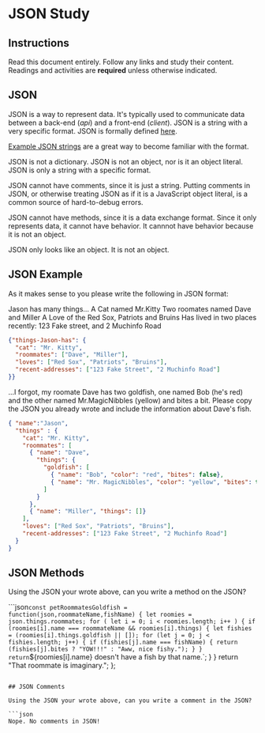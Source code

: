 # JSON Study

## Instructions

Read this document entirely. Follow any links and study their content. Readings
and activities are **required** unless otherwise indicated.

## JSON

JSON is a way to represent data. It's typically used to communicate data between
a back-end (*api*) and a front-end (*client*). JSON is a string with a very
specific format. JSON is formally defined [here](http://www.json.org/).

[Example JSON strings](http://json.org/example.html) are a great way to become
familiar with the format.

JSON is not a dictionary. JSON is not an object, nor is it an object literal.
JSON is only a string with a specific format.

JSON cannot have comments, since it is just a string. Putting comments in JSON,
or otherwise treating JSON as if it is a JavaScript object literal, is a common
source of hard-to-debug errors.

JSON cannot have methods, since it is a data exchange format. Since it only
represents data, it cannot have behavior. It cannnot have behavior because it is
not an object.

JSON only looks like an object. It is not an object.

## JSON Example

As it makes sense to you please write the following in JSON format:

  Jason has many things...
  A Cat named Mr.Kitty
  Two roomates named Dave and Miller
  A Love of the Red Sox, Patriots and Bruins
  Has lived in two places recently: 123 Fake street, and 2 Muchinfo Road

```json
{"things-Jason-has": {
  "cat": "Mr. Kitty",
  "roommates": ["Dave", "Miller"],
  "loves": ["Red Sox", "Patriots", "Bruins"],
  "recent-addresses": ["123 Fake Street", "2 Muchinfo Road"]
}}
```

...I forgot, my roomate Dave has two goldfish, one named Bob (he's red) and the
other named Mr.MagicNibbles (yellow) and bites a bit. Please copy the JSON you
already wrote and include the information about Dave's fish.

```json
{ "name":"Jason",
  "things" : {
    "cat": "Mr. Kitty",
    "roommates": [
      { "name": "Dave",
        "things": {
          "goldfish": [
            { "name": "Bob", "color": "red", "bites": false},
            { "name": "Mr. MagicNibbles", "color": "yellow", "bites": true}
          ]
        }
      },
      { "name": "Miller", "things": []}
    ],
    "loves": ["Red Sox", "Patriots", "Bruins"],
    "recent-addresses": ["123 Fake Street", "2 Muchinfo Road"]
  }
}
```

## JSON Methods

Using the JSON your wrote above, can you write a method on the JSON?

```json`
const petRoommatesGoldfish = function(json,roommateName,fishName) {
  let roomies = json.things.roommates;
  for ( let i = 0; i < roomies.length; i++ ) {
    if (roomies[i].name === roommateName && roomies[i].things) {
      let fishies = (roomies[i].things.goldfish || []);
      for (let j = 0; j < fishies.length; j++) {
        if (fishies[j].name === fishName) {
          return (fishies[j].bites ? "YOW!!!" : "Aww, nice fishy.");
        }
      }
      return `${roomies[i].name} doesn't have a fish by that name.`;
    }
  }
  return "That roommate is imaginary.";
};
```

## JSON Comments

Using the JSON your wrote above, can you write a comment in the JSON?

```json
Nope. No comments in JSON!
```
